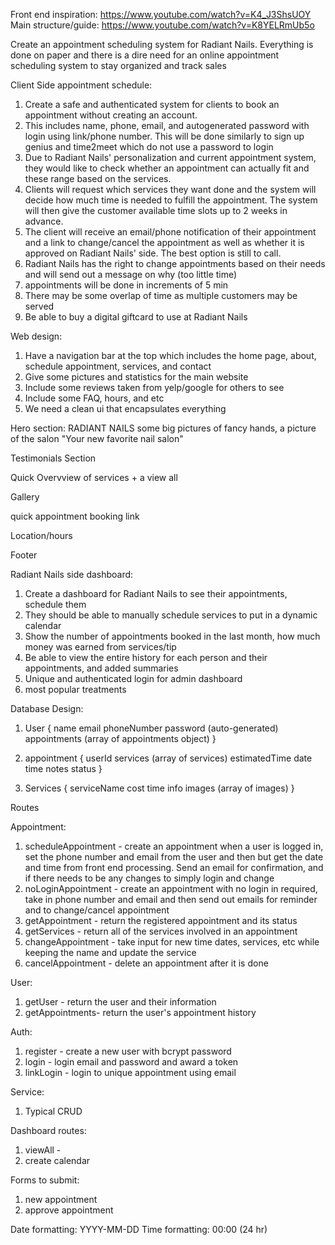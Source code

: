 Front end inspiration: https://www.youtube.com/watch?v=K4_J3ShsUOY
Main structure/guide: https://www.youtube.com/watch?v=K8YELRmUb5o

Create an appointment scheduling system for Radiant Nails. Everything is done on paper and there is a dire need
for an online appointment scheduling system to stay organized and track sales

Client Side appointment schedule:

1. Create a safe and authenticated system for clients to book an appointment without creating an account.
2. This includes name, phone, email, and autogenerated password with login using link/phone number.
   This will be done similarly to sign up genius and time2meet which do not use a password to login
3. Due to Radiant Nails' personalization and current appointment system, they would like to check whether
   an appointment can actually fit and these range based on the services.
4. Clients will request which services they want done and the system will decide how much time is needed to fulfill
   the appointment. The system will then give the customer available time slots up to 2 weeks in advance.
5. The client will receive an email/phone notification of their appointment and a link to change/cancel the appointment
   as well as whether it is approved on Radiant Nails' side. The best option is still to call.
6. Radiant Nails has the right to change appointments based on their needs and will send out a message on why (too little time)
7. appointments will be done in increments of 5 min
8. There may be some overlap of time as multiple customers may be served
9. Be able to buy a digital giftcard to use at Radiant Nails

Web design:

1. Have a navigation bar at the top which includes the home page, about, schedule appointment, services, and contact
2. Give some pictures and statistics for the main website
3. Include some reviews taken from yelp/google for others to see
4. Include some FAQ, hours, and etc
5. We need a clean ui that encapsulates everything

Hero section: RADIANT NAILS some big pictures of fancy hands, a picture of the salon
"Your new favorite nail salon"

Testimonials Section

Quick Overvview of services + a view all

Gallery

quick appointment booking link

Location/hours

Footer

Radiant Nails side dashboard:

1. Create a dashboard for Radiant Nails to see their appointments, schedule them
2. They should be able to manually schedule services to put in a dynamic calendar
3. Show the number of appointments booked in the last month, how much money was earned from services/tip
4. Be able to view the entire history for each person and their appointments, and added summaries
5. Unique and authenticated login for admin dashboard
6. most popular treatments

Database Design:

1. User {
   name
   email
   phoneNumber
   password (auto-generated)
   appointments (array of appointments object)
   }

2. appointment {
   userId
   services (array of services)
   estimatedTime
   date
   time
   notes
   status
   }

3. Services {
   serviceName
   cost
   time
   info
   images (array of images)
   }

Routes

Appointment:

1. scheduleAppointment - create an appointment when a user is logged in, set the phone number and email from the user and then but get the date and time from front end processing. Send an email for confirmation, and if there needs to be any changes to simply login and change
2. noLoginAppointment - create an appointment with no login in required, take in phone number and email and then send out emails for reminder and to change/cancel appointment
3. getAppointment - return the registered appointment and its status
4. getServices - return all of the services involved in an appointment
5. changeAppointment - take input for new time dates, services, etc while keeping the name and update the service
6. cancelAppointment - delete an appointment after it is done

User:

1. getUser - return the user and their information
2. getAppointments- return the user's appointment history

Auth:

1. register - create a new user with bcrypt password
2. login - login email and password and award a token
3. linkLogin - login to unique appointment using email

Service:

1. Typical CRUD

Dashboard routes:

1. viewAll -
2. create calendar

Forms to submit:

1. new appointment
2. approve appointment

Date formatting: YYYY-MM-DD
Time formatting: 00:00 (24 hr)
